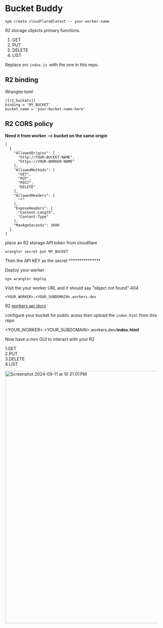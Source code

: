 # Bucket Buddy

```
npm create cloudflare@latest -- your-worker-name
```

R2 storage objects primary functions.

1. GET
2. PUT
3. DELETE
4. LIST

Replace src `index.js `with the one in this repo. 

## R2 binding

 Wrangler.toml
```
[[r2_buckets]]
binding = 'MY_BUCKET'
bucket_name = 'your-bucket-name-here'
```

## R2 CORS policy

**Need it from worker --> bucket on the same origin**

```
[
  {
    "AllowedOrigins": [
      "http://YOUR-BUCKET-NAME",
      "https://YOUR-WORKER-NAME"
    ],
    "AllowedMethods": [
      "GET",
      "PUT",
      "POST",
      "DELETE"
    ],
    "AllowedHeaders": [
      "*"
    ],
    "ExposeHeaders": [
      "Content-Length",
      "Content-Type"
    ],
    "MaxAgeSeconds": 3600
  }
]
```
place an R2 storage API token from cloudflare

```
wrangler secret put MY_BUCKET
```
Then the API KEY as the secret ***************<br>

Deploy your worker

```
npx wrangler deploy
```

Visit the your worker URL and it should say "object not found" 404

```
<YOUR_WORKER>.<YOUR_SUBDOMAIN>.workers.dev
```

R2&nbsp;<a href="https://developers.cloudflare.com/r2/api/workers/workers-api-usage/">workers api docs</a><br>

configure your bucket for public acess then upload the `index.html` from this repo<br>

<YOUR_WORKER>.<YOUR_SUBDOMAIN>.workers.dev/<strong>index.html</strong><br>

Now have a mini GUI to interact with your R2<br>

1.GET<br>
2.PUT<br>
3.DELETE<br>
4.LIST<br>

<img width="832" alt="Screenshot 2024-09-11 at 10 21 01 PM" src="https://github.com/user-attachments/assets/9be1a2e6-0623-4259-b759-942b12e43e9a">






